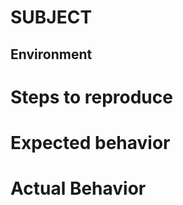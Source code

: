 <!-- Bug Issue Template -->

# SUBJECT
<!-- Describe the bug -->
<!-- Example:

When loading url using https, the slug /home, the page does not render the user profile picture as expected.
However, if using only http, the profile picture renders as expected. 

-->

## Environment<!-- Environment -->
<!--Describe the dev/production environment -->
<!-- Example:

- version of python: 3.5
- OS: Arch Linux, kernel 5.3.1
- Browser: Firefox Nightly

-->

# Steps to reproduce
<!-- Describe how to replicate the bug, if possible -->
<!-- Example:

1. Open browser to https://example.com/home, NOT http
2. Profile picture will not render
3. Open browser to http://example.com/home
4. Profile picture will render

-->

# Expected behavior
<!-- Explain what should occur -->
<!-- Example:

The profile picture should render on both http and https

-->

# Actual Behavior
<!-- Explain what actuall occurs -->
<!-- Example:

Profile picture does not render on http

-->
